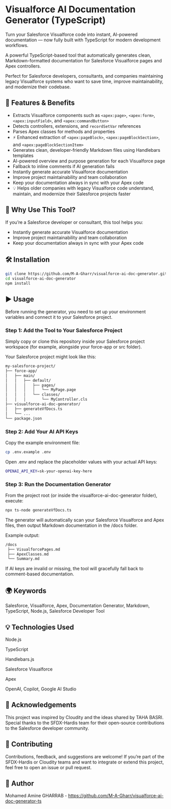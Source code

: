 # Visualforce AI Documentation Generator (TypeScript)

Turn your Salesforce Visualforce code into instant, AI-powered documentation — now fully built with TypeScript for modern development workflows.

A powerful TypeScript-based tool that automatically generates clean, Markdown-formatted documentation for Salesforce Visualforce pages and Apex controllers.  

Perfect for Salesforce developers, consultants, and companies maintaining legacy Visualforce systems who want to save time, improve maintainability, and modernize their codebase.

## 🚀 Features & Benefits

- Extracts Visualforce components such as `<apex:page>`, `<apex:form>`, `<apex:inputField>`, and `<apex:commandButton>`
- Detects controllers, extensions, and `recordSetVar` references
- Parses Apex classes for methods and properties
- ⚡ Enhanced extraction of `<apex:pageBlock>`, `<apex:pageBlockSection>`, and `<apex:pageBlockSectionItem>`
- Generates clean, developer-friendly Markdown files using Handlebars templates
- AI-powered overview and purpose generation for each Visualforce page
- Fallback to inline comments if AI generation fails
- Instantly generate accurate Visualforce documentation
- Improve project maintainability and team collaboration
- Keep your documentation always in sync with your Apex code
- 💡 Helps older companies with legacy Visualforce code understand, maintain, and modernize their Salesforce projects faster

## 🧩 Why Use This Tool?

If you’re a Salesforce developer or consultant, this tool helps you:

- Instantly generate accurate Visualforce documentation
- Improve project maintainability and team collaboration
- Keep your documentation always in sync with your Apex code

## 🛠️ Installation

```bash
git clone https://github.com/M-A-Gharr/visualforce-ai-doc-generator.git
cd visualforce-ai-doc-generator
npm install
```

## ▶️ Usage

Before running the generator, you need to set up your environment variables and connect it to your Salesforce project.

### Step 1: Add the Tool to Your Salesforce Project

Simply copy or clone this repository inside your Salesforce project workspace (for example, alongside your force-app or src folder).

Your Salesforce project might look like this:
```bash
my-salesforce-project/
├── force-app/
│   ├── main/
│   │   ├── default/
│   │   │   ├── pages/
│   │   │   │   └── MyPage.page
│   │   │   └── classes/
│   │   │       └── MyController.cls
├── visualforce-ai-doc-generator/
│   ├── generateVfDocs.ts
│   └── ...
└── package.json

```
### Step 2: Add Your AI API Keys

Copy the example environment file:
```bash
cp .env.example .env
```
Open .env and replace the placeholder values with your actual API keys:
```bash
OPENAI_API_KEY=sk-your-openai-key-here
```
### Step 3: Run the Documentation Generator

From the project root (or inside the visualforce-ai-doc-generator folder), execute:
```bash
npx ts-node generateVfDocs.ts
```
The generator will automatically scan your Salesforce Visualforce and Apex files, then output Markdown documentation in the /docs folder.

Example output:
```bash
/docs
 ├── VisualforcePages.md
 ├── ApexClasses.md
 └── Summary.md
```
If AI keys are invalid or missing, the tool will gracefully fall back to comment-based documentation.

## 🌍 Keywords

Salesforce, Visualforce, Apex, Documentation Generator, Markdown, TypeScript, Node.js, Salesforce Developer Tool

## 💡 Technologies Used

Node.js

TypeScript

Handlebars.js

Salesforce Visualforce

Apex

OpenAI, Copilot, Google AI Studio

## 🙌 Acknowledgements

This project was inspired by Cloudity and the ideas shared by TAHA BASRI.
Special thanks to the SFDX-Hardis team for their open-source contributions to the Salesforce developer community.

## 🤝 Contributing

Contributions, feedback, and suggestions are welcome!
If you’re part of the SFDX-Hardis or Cloudity teams and want to integrate or extend this project, feel free to open an issue or pull request.

## 👤 Author

Mohamed Amine GHARRAB - https://github.com/M-A-Gharr/visualforce-ai-doc-generator-ts